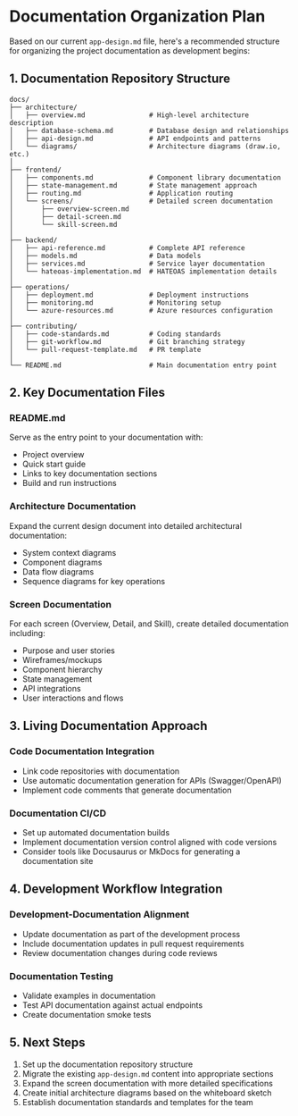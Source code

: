 # Documentation Organization Plan

Based on our current `app-design.md` file, here's a recommended structure for organizing the project documentation as development begins:

## 1. Documentation Repository Structure

```
docs/
├── architecture/
│   ├── overview.md                # High-level architecture description
│   ├── database-schema.md         # Database design and relationships
│   ├── api-design.md              # API endpoints and patterns
│   └── diagrams/                  # Architecture diagrams (draw.io, etc.)
│
├── frontend/
│   ├── components.md              # Component library documentation
│   ├── state-management.md        # State management approach
│   ├── routing.md                 # Application routing
│   └── screens/                   # Detailed screen documentation
│       ├── overview-screen.md
│       ├── detail-screen.md
│       └── skill-screen.md
│
├── backend/
│   ├── api-reference.md           # Complete API reference
│   ├── models.md                  # Data models
│   ├── services.md                # Service layer documentation
│   └── hateoas-implementation.md  # HATEOAS implementation details
│
├── operations/
│   ├── deployment.md              # Deployment instructions
│   ├── monitoring.md              # Monitoring setup
│   └── azure-resources.md         # Azure resources configuration
│
├── contributing/
│   ├── code-standards.md          # Coding standards
│   ├── git-workflow.md            # Git branching strategy
│   └── pull-request-template.md   # PR template
│
└── README.md                      # Main documentation entry point
```

## 2. Key Documentation Files

### README.md
Serve as the entry point to your documentation with:
- Project overview
- Quick start guide
- Links to key documentation sections
- Build and run instructions

### Architecture Documentation
Expand the current design document into detailed architectural documentation:
- System context diagrams
- Component diagrams
- Data flow diagrams
- Sequence diagrams for key operations

### Screen Documentation
For each screen (Overview, Detail, and Skill), create detailed documentation including:
- Purpose and user stories
- Wireframes/mockups
- Component hierarchy
- State management
- API integrations
- User interactions and flows

## 3. Living Documentation Approach

### Code Documentation Integration
- Link code repositories with documentation
- Use automatic documentation generation for APIs (Swagger/OpenAPI)
- Implement code comments that generate documentation

### Documentation CI/CD
- Set up automated documentation builds
- Implement documentation version control aligned with code versions
- Consider tools like Docusaurus or MkDocs for generating a documentation site

## 4. Development Workflow Integration

### Development-Documentation Alignment
- Update documentation as part of the development process
- Include documentation updates in pull request requirements
- Review documentation changes during code reviews

### Documentation Testing
- Validate examples in documentation
- Test API documentation against actual endpoints
- Create documentation smoke tests

## 5. Next Steps

1. Set up the documentation repository structure
2. Migrate the existing `app-design.md` content into appropriate sections
3. Expand the screen documentation with more detailed specifications
4. Create initial architecture diagrams based on the whiteboard sketch
5. Establish documentation standards and templates for the team
